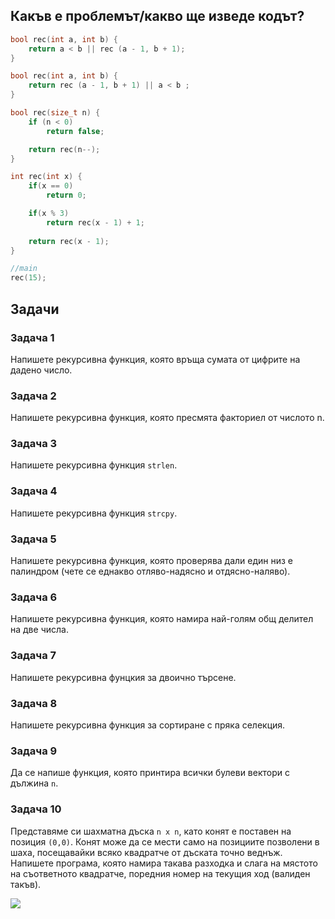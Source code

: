 ## Какъв е проблемът/какво ще изведе кодът?
```c++
bool rec(int a, int b) {
    return a < b || rec (a - 1, b + 1);
}
```
```c++
bool rec(int a, int b) {
    return rec (a - 1, b + 1) || a < b ;
}
```
```c++
bool rec(size_t n) {
    if (n < 0)
        return false;

    return rec(n--);
}
```

```c++
int rec(int x) {
    if(x == 0)
        return 0;

    if(x % 3)
        return rec(x - 1) + 1;
    
    return rec(x - 1);
}

//main
rec(15);
```

## Задачи
### Задача 1
Напишете рекурсивна функция, която връща сумата от цифрите на дадено число.

### Задача 2
Напишете рекурсивна функция, която пресмята факториел от числотo n.

### Задача 3
Напишете рекурсивна функция `strlen`.

### Задача 4
Напишете рекурсивна функция `strcpy`.

### Задача 5 
Напишете рекурсивна функция, която проверява дали един низ е палиндром (чете се еднакво отляво-надясно и отдясно-наляво). 

### Задача 6
Напишете рекурсивна функция, която намира най-голям общ делител на две числа.

### Задача 7 
Напишете рекурсивна фунцкия за двоично търсене.

### Задача 8
Напишете рекурсивна функция за сортиране с пряка селекция.

### Задача 9
Да се напише функция, която принтира всички булеви вектори с дължина `n`.

### Задача 10
Представяме си шахматна дъска `n x n`, като конят е поставен на позиция `(0,0)`. Конят може да се мести само на позициите позволени в шаха, посещавайки всяко квадратче от дъската точно веднъж. Напишете програма, която намира такава разходка и слага на мястото на съответното квадратче, поредния номер на текущия ход (валиден такъв).    

<img allign="center" src="https://tutorialhorizon.com/static/media/algorithms/2015/05/Path-follwed-by-Knight-to-cover-all-the-cells-1.png">

